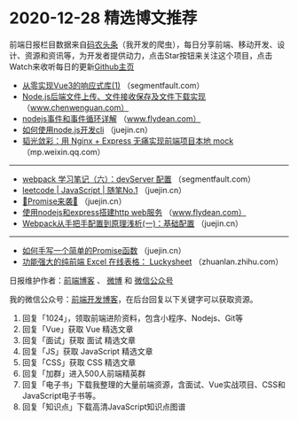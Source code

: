 # 2020-12-28 精选博文推荐

前端日报栏目数据来自[码农头条](https://toutiao.qdkfweb.cn/)（我开发的爬虫），每日分享前端、移动开发、设计、资源和资讯等，为开发者提供动力，点击Star按钮来关注这个项目，点击Watch来收听每日的更新[Github主页](https://github.com/kujian/frontendDaily)
* [从零实现Vue3的响应式库(1)](https://segmentfault.com/a/1190000038681994) （segmentfault.com）
* [Node.js后端文件上传、文件接收保存及文件下载实现](https://www.chenwenguan.com/node-js-file-upload-receive-and-download/) （www.chenwenguan.com）
* [nodejs事件和事件循环详解](http://www.flydean.com/nodejs-event-more/) （www.flydean.com）
* [如何使用node.js开发cli](https://juejin.cn/post/6910886628265295885) （juejin.cn）
* [韬光敛彩：用 Nginx + Express 无痛实现前端项目本地 mock](https://mp.weixin.qq.com/s/78N3M6x1VvRqQ0y_No0TJQ) （mp.weixin.qq.com）

***
* [webpack 学习笔记（六）：devServer 配置](https://segmentfault.com/a/1190000038683000) （segmentfault.com）
* [leetcode | JavaScript | 随笔No.1](https://juejin.cn/post/6910856149415919624) （juejin.cn）
* [🎉Promise来袭🚀](https://juejin.cn/post/6910930072274731016) （juejin.cn）
* [使用nodejs和express搭建http web服务](http://www.flydean.com/nodejs-http-express/) （www.flydean.com）
* [Webpack从手把手配置到原理浅析(一)：基础配置](https://juejin.cn/post/6910860305975214088) （juejin.cn）

***
* [如何手写一个简单的Promise函数](https://juejin.cn/post/6910883958978969608) （juejin.cn）
* [功能强大的纯前端 Excel 在线表格： Luckysheet](https://zhuanlan.zhihu.com/p/328289494) （zhuanlan.zhihu.com）

日报维护作者：[前端博客](https://qdkfweb.cn/) 、 [微博](http://weibo.com/kujian) 和 [微信公众号](https://open.weixin.qq.com/qr/code?username=caibaojian_com)

我的微信公众号：[前端开发博客](https://open.weixin.qq.com/qr/code?username=caibaojian_com)，在后台回复以下关键字可以获取资源。

1. 回复「1024」，领取前端进阶资料，包含小程序、Nodejs、Git等
2. 回复「Vue」获取 Vue 精选文章
3. 回复「面试」获取 面试 精选文章
4. 回复「JS」获取 JavaScript 精选文章
5. 回复「CSS」获取 CSS 精选文章
6. 回复「加群」进入500人前端精英群
7. 回复「电子书」下载我整理的大量前端资源，含面试、Vue实战项目、CSS和JavaScript电子书等。
8. 回复「知识点」下载高清JavaScript知识点图谱